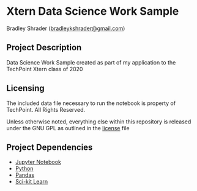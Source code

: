 # Xtern Data Science Work Sample
Bradley Shrader (bradleykshrader@gmail.com)

## Project Description
Data Science Work Sample created as part of my application to the TechPoint Xtern class of 2020

## Licensing
The included data file necessary to run the notebook is property of TechPoint. All Rights Reserved.

Unless otherwise noted, everything else within this repository is released under the GNU GPL as outlined
in the [license](LICENSE) file

## Project Dependencies
- [Jupyter Notebook](https://jupyter.org/)
- [Python](https://www.python.org/)
- [Pandas](https://pandas.pydata.org/)
- [Sci-kit Learn](https://scikit-learn.org/)
